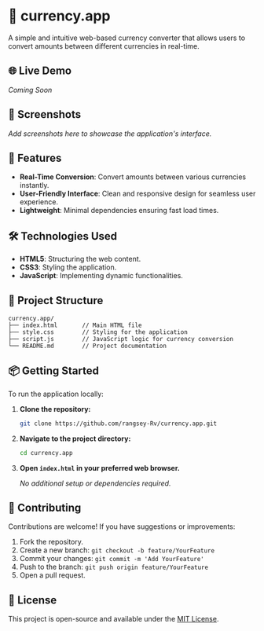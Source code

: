 # 💱 currency.app

A simple and intuitive web-based currency converter that allows users to convert amounts between different currencies in real-time.

## 🌐 Live Demo

*Coming Soon*

## 📸 Screenshots

*Add screenshots here to showcase the application's interface.*

## 🚀 Features

* **Real-Time Conversion**: Convert amounts between various currencies instantly.
* **User-Friendly Interface**: Clean and responsive design for seamless user experience.
* **Lightweight**: Minimal dependencies ensuring fast load times.

## 🛠️ Technologies Used

* **HTML5**: Structuring the web content.
* **CSS3**: Styling the application.
* **JavaScript**: Implementing dynamic functionalities.

## 📂 Project Structure

```
currency.app/
├── index.html       // Main HTML file
├── style.css        // Styling for the application
├── script.js        // JavaScript logic for currency conversion
└── README.md        // Project documentation
```

## 📦 Getting Started

To run the application locally:

1. **Clone the repository:**

   ```bash
   git clone https://github.com/rangsey-Rv/currency.app.git
   ```

2. **Navigate to the project directory:**

   ```bash
   cd currency.app
   ```

3. **Open `index.html` in your preferred web browser.**

   *No additional setup or dependencies required.*

## 🤝 Contributing

Contributions are welcome! If you have suggestions or improvements:

1. Fork the repository.
2. Create a new branch: `git checkout -b feature/YourFeature`
3. Commit your changes: `git commit -m 'Add YourFeature'`
4. Push to the branch: `git push origin feature/YourFeature`
5. Open a pull request.

## 📄 License

This project is open-source and available under the [MIT License](LICENSE).